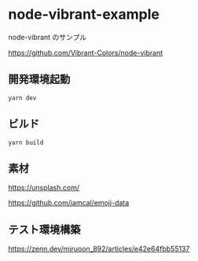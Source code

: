 # node-vibrant-example

node-vibrant のサンプル

https://github.com/Vibrant-Colors/node-vibrant

## 開発環境起動

```
yarn dev
```

## ビルド

```
yarn build
```

## 素材

https://unsplash.com/

https://github.com/iamcal/emoji-data

## テスト環境構築

https://zenn.dev/miruoon_892/articles/e42e64fbb55137
